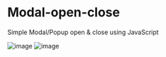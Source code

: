 # Modal-open-close
 Simple Modal/Popup open & close using JavaScript
 
![image](https://user-images.githubusercontent.com/86928581/227389767-9825efdd-e26a-427e-87b5-28e7af10aa2c.png)
![image](https://user-images.githubusercontent.com/86928581/227389696-48c99050-d80b-4af2-88db-5ac240479cb6.png)
